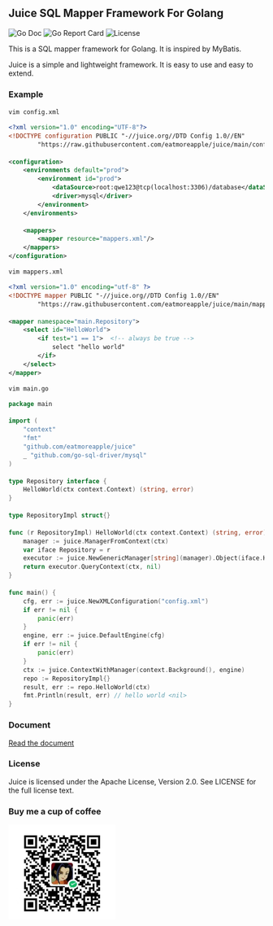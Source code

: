 ## Juice SQL Mapper Framework For Golang

![Go Doc](https://pkg.go.dev/badge/github.com/eatmoreapple/juice)
![Go Report Card](https://goreportcard.com/badge/github.com/eatmoreapple/juice)
![License](https://img.shields.io/badge/License-Apache%202.0-blue.svg)

This is a SQL mapper framework for Golang. It is inspired by MyBatis.

Juice is a simple and lightweight framework. It is easy to use and easy to extend.

### Example

```shell
vim config.xml
```

```xml
<?xml version="1.0" encoding="UTF-8"?>
<!DOCTYPE configuration PUBLIC "-//juice.org//DTD Config 1.0//EN"
        "https://raw.githubusercontent.com/eatmoreapple/juice/main/config.dtd">

<configuration>
    <environments default="prod">
        <environment id="prod">
            <dataSource>root:qwe123@tcp(localhost:3306)/database</dataSource>
            <driver>mysql</driver>
        </environment>
    </environments>
    
    <mappers>
        <mapper resource="mappers.xml"/>
    </mappers>
</configuration>
```

```shell
vim mappers.xml
```

```xml
<?xml version="1.0" encoding="utf-8" ?>
<!DOCTYPE mapper PUBLIC "-//juice.org//DTD Config 1.0//EN"
        "https://raw.githubusercontent.com/eatmoreapple/juice/main/mapper.dtd">

<mapper namespace="main.Repository">
    <select id="HelloWorld">
        <if test="1 == 1">  <!-- always be true -->
            select "hello world"
        </if>
    </select>
</mapper>
```

```shell
vim main.go
```

```go
package main

import (
	"context"
	"fmt"
	"github.com/eatmoreapple/juice"
	_ "github.com/go-sql-driver/mysql"
)

type Repository interface {
	HelloWorld(ctx context.Context) (string, error)
}

type RepositoryImpl struct{}

func (r RepositoryImpl) HelloWorld(ctx context.Context) (string, error) {
	manager := juice.ManagerFromContext(ctx)
	var iface Repository = r
	executor := juice.NewGenericManager[string](manager).Object(iface.HelloWorld)
	return executor.QueryContext(ctx, nil)
}

func main() {
	cfg, err := juice.NewXMLConfiguration("config.xml")
	if err != nil {
		panic(err)
	}
	engine, err := juice.DefaultEngine(cfg)
	if err != nil {
		panic(err)
	}
	ctx := juice.ContextWithManager(context.Background(), engine)
	repo := RepositoryImpl{}
	result, err := repo.HelloWorld(ctx)
	fmt.Println(result, err) // hello world <nil>
}
```


### Document

[Read the document](https://juice-doc.readthedocs.io/en/latest/index.html)

### License

Juice is licensed under the Apache License, Version 2.0. See LICENSE for the full license text.

### Buy me a cup of coffee

<img width="210px"  src="https://github.com/eatmoreapple/eatMoreApple/blob/main/img/wechat_pay.jpg" align="left">
